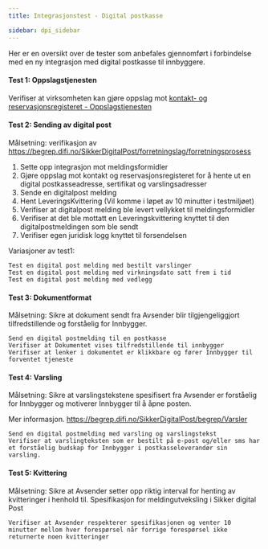 ```yaml
---
title: Integrasjonstest - Digital postkasse

sidebar: dpi_sidebar
---
```


Her er en oversikt over de tester som anbefales gjennomført i forbindelse med en ny integrasjon med digital postkasse til innbyggere.

#### Test 1: Oppslagstjenesten

Verifiser at virksomheten kan gjøre oppslag mot [kontakt- og reservasjonsregisteret - Oppslagstjenesten]({{site.baseurl}}/docs/kontaktregisteret/oppslagstjenesten_rest)

#### Test 2: Sending av digital post

Målsetning: verifikasjon av https://begrep.difi.no/SikkerDigitalPost/forretningslag/forretningsprosess

1. Sette opp integrasjon mot meldingsformidler
2. Gjøre oppslag mot kontakt og reservasjonsregisteret for å hente ut en digital postkasseadresse, sertifikat og varslingsadresser
3. Sende en digitalpost melding
4. Hent LeveringsKvittering (Vil komme i løpet av 10 minutter i testmiljøet)
5. Verifiser at digitalpost melding ble levert vellykket til meldingsformidler
6. Verifiser at det ble mottatt en Leveringskvittering knyttet til den digitalpostmeldingen som ble sendt
7. Verifiser egen juridisk logg knyttet til forsendelsen

Variasjoner av test1:

    Test en digital post melding med bestilt varslinger
    Test en digital post melding med virkningsdato satt frem i tid
    Test en digital post melding med vedlegg

#### Test 3: Dokumentformat

Målsetning: Sikre at dokument sendt fra Avsender blir tilgjengeliggjort tilfredstillende og forståelig for Innbygger.

    Send en digital postmelding til en postkasse
    Verifiser at Dokumentet vises tilfredstillende til innbygger
    Verifiser at lenker i dokumentet er klikkbare og fører Innbygger til forventet tjeneste

#### Test 4: Varsling

Målsetning: Sikre at varslingstekstene spesifisert fra Avsender er forståelig for Innbygger og motiverer Innbygger til å åpne posten.

Mer informasjon. https://begrep.difi.no/SikkerDigitalPost/begrep/Varsler

    Send en digital postmelding med varsling og varslingstekst
    Verifiser at varslingteksten som er bestilt på e-post og/eller sms har et forståelig budskap for Innbygger i postkasseleverandør sin varsling.

#### Test 5: Kvittering

Målsetning: Sikre at Avsender setter opp riktig interval for henting av kvitteringer i henhold til. Spesifikasjon for meldingutveksling i Sikker digital Post

    Verifiser at Avsender respekterer spesifikasjonen og venter 10 minutter mellom hver forespørsel når forrige forespørsel ikke returnerte noen kvitteringer
